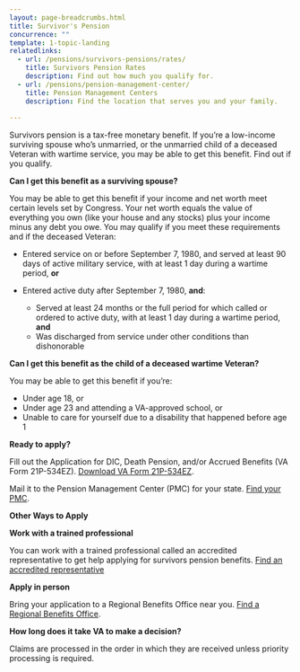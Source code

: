 ```yaml
---
layout: page-breadcrumbs.html
title: Survivor's Pension
concurrence: "" 
template: 1-topic-landing
relatedlinks: 
  - url: /pensions/survivors-pensions/rates/
    title: Survivors Pension Rates
    description: Find out how much you qualify for.
  - url: /pensions/pension-management-center/
    title: Pension Management Centers
    description: Find the location that serves you and your family. 
    
---
```


<div class="va-introtext">

Survivors pension is a tax-free monetary benefit. If you’re a low-income surviving spouse who’s unmarried, or the unmarried child of a deceased Veteran with wartime service, you may be able to get this benefit. Find out if you qualify. 

</div>

<div class="feature" markdown=“1”>

**Can I get this benefit as a surviving spouse?** 

You may be able to get this benefit if your income and net worth meet certain levels set by Congress. Your net worth equals the value of everything you own (like your house and any stocks) plus your income minus any debt you owe. You may qualify if you meet these requirements and if the deceased Veteran:

- Entered service on or before September 7, 1980, and served at least 90 days of active military service, with at least 1 day during a wartime period, **or**

- Entered active duty after September 7, 1980, **and**:
  - Served at least 24 months or the full period for which called or ordered to active duty, with at least 1 day during a wartime period, **and** 
  - Was discharged from service under other conditions than dishonorable

**Can I get this benefit as the child of a deceased wartime Veteran?**

You may be able to get this benefit if you’re: 
- Under age 18, or
- Under age 23 and attending a VA-approved school, or
- Unable to care for yourself due to a disability that happened before age 1

</div>

**Ready to apply?** 

Fill out the Application for DIC, Death Pension, and/or Accrued Benefits (VA Form 21P-534EZ). [Download VA Form 21P-534EZ](http://vbaw.vba.va.gov/bl/20/cio/20s5/forms/VBA-21P-534EZ-ARE.pdf). 

Mail it to the Pension Management Center (PMC) for your state. [Find your PMC](/pensions/pension-management-center/). 

**Other Ways to Apply**

**Work with a trained professional**

You can work with a trained professional called an accredited representative to get help applying for survivors pension benefits. [Find an accredited representative](/disability-benefits/apply/help/)

**Apply in person**

Bring your application to a Regional Benefits Office near you. [Find a Regional Benefits Office](/facilities/). 

**How long does it take VA to make a decision?**

Claims are processed in the order in which they are received unless priority processing is required.   
